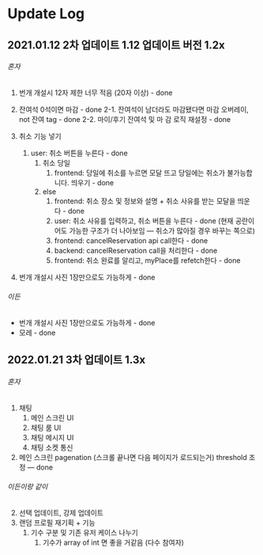 # Update Log

## 2021.01.12 2차 업데이트 1.12 업데이트 버전 1.2x

###### 혼자
1. 번개 개설시 12자 제한 너무 적음 (20자 이상) - done
2. 잔여석 0석이면 마감 - done
	2-1. 잔여석이 남더라도 마감됐다면 마감 오버레이, not 잔여 tag - done
	2-2. 마이/후기 잔여석 및 마 감 로직 재설정 - done
3. 취소 기능 넣기
    1. user: 취소 버튼을 누른다 - done
        1. 취소 당일
            1. frontend: 당일에 취소를 누르면 모달 뜨고 당일에는 취소가 불가능합니다. 띄우기 - done
        2. else
            1. frontend: 취소 장소 및 정보와 설명 + 취소 사유를 받는 모달을 띄운다 - done
            2. user: 취소 사유를 입력하고, 취소 버튼을 누른다 - done (현재 공란이어도 가능한 구조가 더 나아보임 — 취소가 많아질 경우 바꾸는 쪽으로)
            3. frontend: cancelReservation api call한다 - done
            4. backend: cancelReservation call을 처리한다 - done
            5. frontend: 취소 완료를 알리고, myPlace를 refetch한다 - done

4. 번개 개설시 사진 1장만으로도 가능하게 - done

###### 이든
- 번개 개설시 사진 1장만으로도 가능하게 - done
- 모레 - done

## 2022.01.21 3차 업데이트 1.3x
###### 혼자
1. 채팅
    1. 메인 스크린 UI
    2. 채팅 룸 UI
    3. 채팅 메시지 UI
    4. 채팅 소켓 통신
2. 메인 스크린 pagenation (스크롤 끝나면 다음 페이지가 로드되는거) threshold 조정 — done
###### 이든이랑 같이
2. 선택 업데이트, 강제 업데이트
3. 랜덤 프로필 재기획 + 기능
    1. 기수 구분 및 기존 유저 케이스 나누기
        1. 기수가 array of int 면 좋을 거같음 (다수 참여자)

